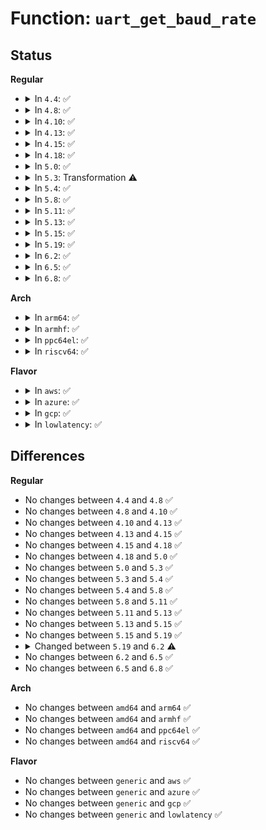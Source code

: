 # Function: <code>uart_get_baud_rate</code>

## Status
<b>Regular</b>
<ul>
<li>
<details>
<summary>In <code>4.4</code>: ✅</summary>

```c
unsigned int uart_get_baud_rate(struct uart_port *port, struct ktermios *termios, struct ktermios *old, unsigned int min, unsigned int max);
```

**Collision:** Unique Global

**Inline:** No

**Transformation:** False

**Instances:**

```
In drivers/tty/serial/serial_core.c (ffffffff814ffdd0)
Location: drivers/tty/serial/serial_core.c:335
Inline: False
Direct callers:
  - drivers/tty/serial/8250/8250_port.c:serial8250_do_set_termios
  - drivers/tty/serial/8250/8250_port.c:serial8250_console_write
  - drivers/tty/serial/max310x.c:max310x_set_termios
  - drivers/tty/serial/sccnxp.c:sccnxp_set_termios
```
**Symbols:**

```
ffffffff814ffdd0-ffffffff814fff20: uart_get_baud_rate (STB_GLOBAL)
```
</details>
</li>
<li>
<details>
<summary>In <code>4.8</code>: ✅</summary>

```c
unsigned int uart_get_baud_rate(struct uart_port *port, struct ktermios *termios, struct ktermios *old, unsigned int min, unsigned int max);
```

**Collision:** Unique Global

**Inline:** No

**Transformation:** False

**Instances:**

```
In drivers/tty/serial/serial_core.c (ffffffff815507c0)
Location: drivers/tty/serial/serial_core.c:373
Inline: False
Direct callers:
  - drivers/tty/serial/8250/8250_port.c:serial8250_console_write
  - drivers/tty/serial/8250/8250_port.c:serial8250_do_set_termios
  - drivers/tty/serial/max310x.c:max310x_set_termios
  - drivers/tty/serial/sccnxp.c:sccnxp_set_termios
```
**Symbols:**

```
ffffffff815507c0-ffffffff81550910: uart_get_baud_rate (STB_GLOBAL)
```
</details>
</li>
<li>
<details>
<summary>In <code>4.10</code>: ✅</summary>

```c
unsigned int uart_get_baud_rate(struct uart_port *port, struct ktermios *termios, struct ktermios *old, unsigned int min, unsigned int max);
```

**Collision:** Unique Global

**Inline:** No

**Transformation:** False

**Instances:**

```
In drivers/tty/serial/serial_core.c (ffffffff8157d040)
Location: drivers/tty/serial/serial_core.c:365
Inline: False
Direct callers:
  - drivers/tty/serial/8250/8250_port.c:serial8250_console_write
  - drivers/tty/serial/8250/8250_port.c:serial8250_do_set_termios
  - drivers/tty/serial/max310x.c:max310x_set_termios
  - drivers/tty/serial/sccnxp.c:sccnxp_set_termios
```
**Symbols:**

```
ffffffff8157d040-ffffffff8157d190: uart_get_baud_rate (STB_GLOBAL)
```
</details>
</li>
<li>
<details>
<summary>In <code>4.13</code>: ✅</summary>

```c
unsigned int uart_get_baud_rate(struct uart_port *port, struct ktermios *termios, struct ktermios *old, unsigned int min, unsigned int max);
```

**Collision:** Unique Global

**Inline:** No

**Transformation:** False

**Instances:**

```
In drivers/tty/serial/serial_core.c (ffffffff815912a0)
Location: drivers/tty/serial/serial_core.c:366
Inline: False
Direct callers:
  - drivers/tty/serial/8250/8250_port.c:serial8250_console_write
  - drivers/tty/serial/8250/8250_port.c:serial8250_do_set_termios
  - drivers/tty/serial/max310x.c:max310x_set_termios
  - drivers/tty/serial/sccnxp.c:sccnxp_set_termios
```
**Symbols:**

```
ffffffff815912a0-ffffffff815913d6: uart_get_baud_rate (STB_GLOBAL)
```
</details>
</li>
<li>
<details>
<summary>In <code>4.15</code>: ✅</summary>

```c
unsigned int uart_get_baud_rate(struct uart_port *port, struct ktermios *termios, struct ktermios *old, unsigned int min, unsigned int max);
```

**Collision:** Unique Global

**Inline:** No

**Transformation:** False

**Instances:**

```
In drivers/tty/serial/serial_core.c (ffffffff815f5d60)
Location: drivers/tty/serial/serial_core.c:374
Inline: False
Direct callers:
  - drivers/tty/serial/8250/8250_port.c:serial8250_console_write
  - drivers/tty/serial/8250/8250_port.c:serial8250_do_set_termios
  - drivers/tty/serial/max310x.c:max310x_set_termios
  - drivers/tty/serial/sccnxp.c:sccnxp_set_termios
```
**Symbols:**

```
ffffffff815f5d60-ffffffff815f5e96: uart_get_baud_rate (STB_GLOBAL)
```
</details>
</li>
<li>
<details>
<summary>In <code>4.18</code>: ✅</summary>

```c
unsigned int uart_get_baud_rate(struct uart_port *port, struct ktermios *termios, struct ktermios *old, unsigned int min, unsigned int max);
```

**Collision:** Unique Global

**Inline:** No

**Transformation:** False

**Instances:**

```
In drivers/tty/serial/serial_core.c (ffffffff8162ef50)
Location: drivers/tty/serial/serial_core.c:381
Inline: False
Direct callers:
  - drivers/tty/serial/8250/8250_port.c:serial8250_console_write
  - drivers/tty/serial/8250/8250_port.c:serial8250_do_set_termios
  - drivers/tty/serial/max310x.c:max310x_set_termios
  - drivers/tty/serial/sccnxp.c:sccnxp_set_termios
```
**Symbols:**

```
ffffffff8162ef50-ffffffff8162f084: uart_get_baud_rate (STB_GLOBAL)
```
</details>
</li>
<li>
<details>
<summary>In <code>5.0</code>: ✅</summary>

```c
unsigned int uart_get_baud_rate(struct uart_port *port, struct ktermios *termios, struct ktermios *old, unsigned int min, unsigned int max);
```

**Collision:** Unique Global

**Inline:** No

**Transformation:** False

**Instances:**

```
In drivers/tty/serial/serial_core.c (ffffffff8164d0d0)
Location: drivers/tty/serial/serial_core.c:394
Inline: False
Direct callers:
  - drivers/tty/serial/8250/8250_port.c:serial8250_console_write
  - drivers/tty/serial/8250/8250_port.c:serial8250_do_set_termios
  - drivers/tty/serial/max310x.c:max310x_set_termios
  - drivers/tty/serial/sccnxp.c:sccnxp_set_termios
```
**Symbols:**

```
ffffffff8164d0d0-ffffffff8164d204: uart_get_baud_rate (STB_GLOBAL)
```
</details>
</li>
<li>
<details>
<summary>In <code>5.3</code>: Transformation ⚠️</summary>

```c
unsigned int uart_get_baud_rate(struct uart_port *port, struct ktermios *termios, struct ktermios *old, unsigned int min, unsigned int max);
```

**Collision:** Unique Global

**Inline:** No

**Transformation:** True

**Instances:**

```
In drivers/tty/serial/serial_core.c (0)
Location: drivers/tty/serial/serial_core.c:391
Inline: False
Direct callers:
  - drivers/tty/serial/8250/8250_port.c:serial8250_console_write
  - drivers/tty/serial/8250/8250_port.c:serial8250_do_set_termios
  - drivers/tty/serial/max310x.c:max310x_set_termios
  - drivers/tty/serial/sccnxp.c:sccnxp_set_termios
```
**Symbols:**

```
ffffffff81686dc9-ffffffff81686dde: uart_get_baud_rate.cold (STB_LOCAL)
ffffffff81681c00-ffffffff81681d33: uart_get_baud_rate (STB_GLOBAL)
```
</details>
</li>
<li>
<details>
<summary>In <code>5.4</code>: ✅</summary>

```c
unsigned int uart_get_baud_rate(struct uart_port *port, struct ktermios *termios, struct ktermios *old, unsigned int min, unsigned int max);
```

**Collision:** Unique Global

**Inline:** No

**Transformation:** False

**Instances:**

```
In drivers/tty/serial/serial_core.c (ffffffff816a42b0)
Location: drivers/tty/serial/serial_core.c:392
Inline: False
Direct callers:
  - drivers/tty/serial/8250/8250_port.c:serial8250_console_write
  - drivers/tty/serial/8250/8250_port.c:serial8250_do_set_termios
  - drivers/tty/serial/max310x.c:max310x_set_termios
  - drivers/tty/serial/sccnxp.c:sccnxp_set_termios
```
**Symbols:**

```
ffffffff816a42b0-ffffffff816a43ce: uart_get_baud_rate (STB_GLOBAL)
```
</details>
</li>
<li>
<details>
<summary>In <code>5.8</code>: ✅</summary>

```c
unsigned int uart_get_baud_rate(struct uart_port *port, struct ktermios *termios, struct ktermios *old, unsigned int min, unsigned int max);
```

**Collision:** Unique Global

**Inline:** No

**Transformation:** False

**Instances:**

```
In drivers/tty/serial/serial_core.c (ffffffff81756b60)
Location: drivers/tty/serial/serial_core.c:393
Inline: False
Direct callers:
  - drivers/tty/serial/8250/8250_port.c:serial8250_console_restore
  - drivers/tty/serial/8250/8250_port.c:serial8250_do_set_termios
  - drivers/tty/serial/max310x.c:max310x_set_termios
  - drivers/tty/serial/sccnxp.c:sccnxp_set_termios
```
**Symbols:**

```
ffffffff81756b60-ffffffff81756c7e: uart_get_baud_rate (STB_GLOBAL)
```
</details>
</li>
<li>
<details>
<summary>In <code>5.11</code>: ✅</summary>

```c
unsigned int uart_get_baud_rate(struct uart_port *port, struct ktermios *termios, struct ktermios *old, unsigned int min, unsigned int max);
```

**Collision:** Unique Global

**Inline:** No

**Transformation:** False

**Instances:**

```
In drivers/tty/serial/serial_core.c (ffffffff81771ce0)
Location: drivers/tty/serial/serial_core.c:394
Inline: False
Direct callers:
  - drivers/tty/serial/8250/8250_port.c:serial8250_console_restore
  - drivers/tty/serial/8250/8250_port.c:serial8250_do_set_termios
  - drivers/tty/serial/8250/8250_port.c:serial8250_update_uartclk
  - drivers/tty/serial/max310x.c:max310x_set_termios
  - drivers/tty/serial/sccnxp.c:sccnxp_set_termios
```
**Symbols:**

```
ffffffff81771ce0-ffffffff81771dfe: uart_get_baud_rate (STB_GLOBAL)
```
</details>
</li>
<li>
<details>
<summary>In <code>5.13</code>: ✅</summary>

```c
unsigned int uart_get_baud_rate(struct uart_port *port, struct ktermios *termios, struct ktermios *old, unsigned int min, unsigned int max);
```

**Collision:** Unique Global

**Inline:** No

**Transformation:** False

**Instances:**

```
In drivers/tty/serial/serial_core.c (ffffffff817557a0)
Location: drivers/tty/serial/serial_core.c:394
Inline: False
Direct callers:
  - drivers/tty/serial/8250/8250_port.c:serial8250_console_write
  - drivers/tty/serial/8250/8250_port.c:serial8250_do_set_termios
  - drivers/tty/serial/8250/8250_port.c:serial8250_update_uartclk
  - drivers/tty/serial/max310x.c:max310x_set_termios
  - drivers/tty/serial/sccnxp.c:sccnxp_set_termios
```
**Symbols:**

```
ffffffff817557a0-ffffffff817558be: uart_get_baud_rate (STB_GLOBAL)
```
</details>
</li>
<li>
<details>
<summary>In <code>5.15</code>: ✅</summary>

```c
unsigned int uart_get_baud_rate(struct uart_port *port, struct ktermios *termios, struct ktermios *old, unsigned int min, unsigned int max);
```

**Collision:** Unique Global

**Inline:** No

**Transformation:** False

**Instances:**

```
In drivers/tty/serial/serial_core.c (ffffffff817d8ec0)
Location: drivers/tty/serial/serial_core.c:377
Inline: False
Direct callers:
  - drivers/tty/serial/8250/8250_port.c:serial8250_console_write
  - drivers/tty/serial/8250/8250_port.c:serial8250_do_set_termios
  - drivers/tty/serial/8250/8250_port.c:serial8250_update_uartclk
  - drivers/tty/serial/max310x.c:max310x_set_termios
  - drivers/tty/serial/sccnxp.c:sccnxp_set_termios
```
**Symbols:**

```
ffffffff817d8ec0-ffffffff817d8fde: uart_get_baud_rate (STB_GLOBAL)
```
</details>
</li>
<li>
<details>
<summary>In <code>5.19</code>: ✅</summary>

```c
unsigned int uart_get_baud_rate(struct uart_port *port, struct ktermios *termios, struct ktermios *old, unsigned int min, unsigned int max);
```

**Collision:** Unique Global

**Inline:** No

**Transformation:** False

**Instances:**

```
In drivers/tty/serial/serial_core.c (ffffffff819173a0)
Location: drivers/tty/serial/serial_core.c:377
Inline: False
Direct callers:
  - drivers/tty/serial/8250/8250_port.c:serial8250_console_write
  - drivers/tty/serial/8250/8250_port.c:serial8250_do_set_termios
  - drivers/tty/serial/8250/8250_port.c:serial8250_update_uartclk
  - drivers/tty/serial/max310x.c:max310x_set_termios
  - drivers/tty/serial/sccnxp.c:sccnxp_set_termios
```
**Symbols:**

```
ffffffff819173a0-ffffffff819174ea: uart_get_baud_rate (STB_GLOBAL)
```
</details>
</li>
<li>
<details>
<summary>In <code>6.2</code>: ✅</summary>

```c
unsigned int uart_get_baud_rate(struct uart_port *port, struct ktermios *termios, const struct ktermios *old, unsigned int min, unsigned int max);
```

**Collision:** Unique Global

**Inline:** No

**Transformation:** False

**Instances:**

```
In drivers/tty/serial/serial_core.c (ffffffff81a72840)
Location: drivers/tty/serial/serial_core.c:377
Inline: False
Direct callers:
  - drivers/tty/serial/8250/8250_port.c:serial8250_console_write
  - drivers/tty/serial/8250/8250_port.c:serial8250_do_set_termios
  - drivers/tty/serial/8250/8250_port.c:serial8250_update_uartclk
  - drivers/tty/serial/max310x.c:max310x_set_termios
  - drivers/tty/serial/sccnxp.c:sccnxp_set_termios
```
**Symbols:**

```
ffffffff81a72840-ffffffff81a7299a: uart_get_baud_rate (STB_GLOBAL)
```
</details>
</li>
<li>
<details>
<summary>In <code>6.5</code>: ✅</summary>

```c
unsigned int uart_get_baud_rate(struct uart_port *port, struct ktermios *termios, const struct ktermios *old, unsigned int min, unsigned int max);
```

**Collision:** Unique Global

**Inline:** No

**Transformation:** False

**Instances:**

```
In drivers/tty/serial/serial_core.c (ffffffff81abd100)
Location: drivers/tty/serial/serial_core.c:444
Inline: False
Direct callers:
  - drivers/tty/serial/8250/8250_port.c:serial8250_console_write
  - drivers/tty/serial/8250/8250_port.c:serial8250_do_set_termios
  - drivers/tty/serial/8250/8250_port.c:serial8250_update_uartclk
  - drivers/tty/serial/max310x.c:max310x_set_termios
  - drivers/tty/serial/sccnxp.c:sccnxp_set_termios
```
**Symbols:**

```
ffffffff81abd100-ffffffff81abd25d: uart_get_baud_rate (STB_GLOBAL)
```
</details>
</li>
<li>
<details>
<summary>In <code>6.8</code>: ✅</summary>

```c
unsigned int uart_get_baud_rate(struct uart_port *port, struct ktermios *termios, const struct ktermios *old, unsigned int min, unsigned int max);
```

**Collision:** Unique Global

**Inline:** No

**Transformation:** False

**Instances:**

```
In drivers/tty/serial/serial_core.c (ffffffff81b0fef0)
Location: drivers/tty/serial/serial_core.c:442
Inline: False
Direct callers:
  - drivers/tty/serial/8250/8250_port.c:serial8250_console_write
  - drivers/tty/serial/8250/8250_port.c:serial8250_do_set_termios
  - drivers/tty/serial/8250/8250_port.c:serial8250_update_uartclk
  - drivers/tty/serial/max310x.c:max310x_set_termios
  - drivers/tty/serial/sccnxp.c:sccnxp_set_termios
```
**Symbols:**

```
ffffffff81b0fef0-ffffffff81b1004b: uart_get_baud_rate (STB_GLOBAL)
```
</details>
</li>
</ul>
<b>Arch</b>
<ul>
<li>
<details>
<summary>In <code>arm64</code>: ✅</summary>

```c
unsigned int uart_get_baud_rate(struct uart_port *port, struct ktermios *termios, struct ktermios *old, unsigned int min, unsigned int max);
```

**Collision:** Unique Global

**Inline:** No

**Transformation:** False

**Instances:**

```
In drivers/tty/serial/serial_core.c (ffff80001087c6c0)
Location: drivers/tty/serial/serial_core.c:392
Inline: False
Direct callers:
  - drivers/tty/serial/8250/8250_port.c:serial8250_console_write
  - drivers/tty/serial/8250/8250_port.c:serial8250_do_set_termios
  - drivers/tty/serial/8250/8250_mtk.c:mtk8250_set_termios
  - drivers/tty/serial/amba-pl011.c:pl011_set_termios
  - drivers/tty/serial/max310x.c:max310x_set_termios
  - drivers/tty/serial/imx.c:imx_uart_set_termios
  - drivers/tty/serial/meson_uart.c:meson_uart_set_termios
  - drivers/tty/serial/sccnxp.c:sccnxp_set_termios
  - drivers/tty/serial/msm_serial.c:msm_set_termios
  - drivers/tty/serial/mvebu-uart.c:mvebu_uart_set_termios
  - drivers/tty/serial/mvebu-uart.c:mvebu_uart_set_termios
  - drivers/tty/serial/owl-uart.c:owl_uart_set_termios
```
**Symbols:**

```
ffff80001087c6c0-ffff80001087c838: uart_get_baud_rate (STB_GLOBAL)
```
</details>
</li>
<li>
<details>
<summary>In <code>armhf</code>: ✅</summary>

```c
unsigned int uart_get_baud_rate(struct uart_port *port, struct ktermios *termios, struct ktermios *old, unsigned int min, unsigned int max);
```

**Collision:** Unique Global

**Inline:** No

**Transformation:** False

**Instances:**

```
In drivers/tty/serial/serial_core.c (c097d514)
Location: drivers/tty/serial/serial_core.c:392
Inline: False
Direct callers:
  - drivers/tty/serial/8250/8250_port.c:serial8250_console_write
  - drivers/tty/serial/8250/8250_port.c:serial8250_do_set_termios
  - drivers/tty/serial/8250/8250_mtk.c:mtk8250_set_termios
  - drivers/tty/serial/amba-pl011.c:pl011_set_termios
  - drivers/tty/serial/max310x.c:max310x_set_termios
  - drivers/tty/serial/imx.c:imx_uart_set_termios
  - drivers/tty/serial/meson_uart.c:meson_uart_set_termios
  - drivers/tty/serial/sccnxp.c:sccnxp_set_termios
  - drivers/tty/serial/msm_serial.c:msm_set_termios
  - drivers/tty/serial/omap-serial.c:serial_omap_set_termios
  - drivers/tty/serial/mvebu-uart.c:mvebu_uart_set_termios
  - drivers/tty/serial/mvebu-uart.c:mvebu_uart_set_termios
  - drivers/tty/serial/owl-uart.c:owl_uart_set_termios
  - drivers/tty/serial/rda-uart.c:rda_uart_set_termios
```
**Symbols:**

```
c097d514-c097d674: uart_get_baud_rate (STB_GLOBAL)
```
</details>
</li>
<li>
<details>
<summary>In <code>ppc64el</code>: ✅</summary>

```c
unsigned int uart_get_baud_rate(struct uart_port *port, struct ktermios *termios, struct ktermios *old, unsigned int min, unsigned int max);
```

**Collision:** Unique Global

**Inline:** No

**Transformation:** False

**Instances:**

```
In drivers/tty/serial/serial_core.c (c000000000922c90)
Location: drivers/tty/serial/serial_core.c:392
Inline: False
Direct callers:
  - drivers/tty/serial/8250/8250_port.c:serial8250_console_write
  - drivers/tty/serial/8250/8250_port.c:serial8250_do_set_termios
  - drivers/tty/serial/sccnxp.c:sccnxp_set_termios
```
**Symbols:**

```
c000000000922c90-c000000000922ebc: uart_get_baud_rate (STB_GLOBAL)
```
</details>
</li>
<li>
<details>
<summary>In <code>riscv64</code>: ✅</summary>

```c
unsigned int uart_get_baud_rate(struct uart_port *port, struct ktermios *termios, struct ktermios *old, unsigned int min, unsigned int max);
```

**Collision:** Unique Global

**Inline:** No

**Transformation:** False

**Instances:**

```
In drivers/tty/serial/serial_core.c (ffffffe00054b39c)
Location: drivers/tty/serial/serial_core.c:392
Inline: False
Direct callers:
  - drivers/tty/serial/8250/8250_port.c:serial8250_console_write
  - drivers/tty/serial/8250/8250_port.c:serial8250_do_set_termios
  - drivers/tty/serial/max310x.c:max310x_set_termios
  - drivers/tty/serial/sccnxp.c:sccnxp_set_termios
  - drivers/tty/serial/sifive.c:sifive_serial_set_termios
```
**Symbols:**

```
ffffffe00054b39c-ffffffe00054b4e2: uart_get_baud_rate (STB_GLOBAL)
```
</details>
</li>
</ul>
<b>Flavor</b>
<ul>
<li>
<details>
<summary>In <code>aws</code>: ✅</summary>

```c
unsigned int uart_get_baud_rate(struct uart_port *port, struct ktermios *termios, struct ktermios *old, unsigned int min, unsigned int max);
```

**Collision:** Unique Global

**Inline:** No

**Transformation:** False

**Instances:**

```
In drivers/tty/serial/serial_core.c (ffffffff81669d10)
Location: drivers/tty/serial/serial_core.c:392
Inline: False
Direct callers:
  - drivers/tty/serial/8250/8250_port.c:serial8250_console_write
  - drivers/tty/serial/8250/8250_port.c:serial8250_do_set_termios
  - drivers/tty/serial/max310x.c:max310x_set_termios
  - drivers/tty/serial/sccnxp.c:sccnxp_set_termios
```
**Symbols:**

```
ffffffff81669d10-ffffffff81669e2e: uart_get_baud_rate (STB_GLOBAL)
```
</details>
</li>
<li>
<details>
<summary>In <code>azure</code>: ✅</summary>

```c
unsigned int uart_get_baud_rate(struct uart_port *port, struct ktermios *termios, struct ktermios *old, unsigned int min, unsigned int max);
```

**Collision:** Unique Global

**Inline:** No

**Transformation:** False

**Instances:**

```
In drivers/tty/serial/serial_core.c (ffffffff81648e80)
Location: drivers/tty/serial/serial_core.c:392
Inline: False
Direct callers:
  - drivers/tty/serial/8250/8250_port.c:serial8250_console_write
  - drivers/tty/serial/8250/8250_port.c:serial8250_do_set_termios
  - drivers/tty/serial/max310x.c:max310x_set_termios
  - drivers/tty/serial/sccnxp.c:sccnxp_set_termios
```
**Symbols:**

```
ffffffff81648e80-ffffffff81648f9e: uart_get_baud_rate (STB_GLOBAL)
```
</details>
</li>
<li>
<details>
<summary>In <code>gcp</code>: ✅</summary>

```c
unsigned int uart_get_baud_rate(struct uart_port *port, struct ktermios *termios, struct ktermios *old, unsigned int min, unsigned int max);
```

**Collision:** Unique Global

**Inline:** No

**Transformation:** False

**Instances:**

```
In drivers/tty/serial/serial_core.c (ffffffff816980f0)
Location: drivers/tty/serial/serial_core.c:392
Inline: False
Direct callers:
  - drivers/tty/serial/8250/8250_port.c:serial8250_console_write
  - drivers/tty/serial/8250/8250_port.c:serial8250_do_set_termios
  - drivers/tty/serial/max310x.c:max310x_set_termios
  - drivers/tty/serial/sccnxp.c:sccnxp_set_termios
```
**Symbols:**

```
ffffffff816980f0-ffffffff8169820e: uart_get_baud_rate (STB_GLOBAL)
```
</details>
</li>
<li>
<details>
<summary>In <code>lowlatency</code>: ✅</summary>

```c
unsigned int uart_get_baud_rate(struct uart_port *port, struct ktermios *termios, struct ktermios *old, unsigned int min, unsigned int max);
```

**Collision:** Unique Global

**Inline:** No

**Transformation:** False

**Instances:**

```
In drivers/tty/serial/serial_core.c (ffffffff816b2670)
Location: drivers/tty/serial/serial_core.c:392
Inline: False
Direct callers:
  - drivers/tty/serial/8250/8250_port.c:serial8250_console_write
  - drivers/tty/serial/8250/8250_port.c:serial8250_do_set_termios
  - drivers/tty/serial/max310x.c:max310x_set_termios
  - drivers/tty/serial/sccnxp.c:sccnxp_set_termios
```
**Symbols:**

```
ffffffff816b2670-ffffffff816b278e: uart_get_baud_rate (STB_GLOBAL)
```
</details>
</li>
</ul>

## Differences
<b>Regular</b>
<ul>
<li>
No changes between <code>4.4</code> and <code>4.8</code> ✅
</li>
<li>
No changes between <code>4.8</code> and <code>4.10</code> ✅
</li>
<li>
No changes between <code>4.10</code> and <code>4.13</code> ✅
</li>
<li>
No changes between <code>4.13</code> and <code>4.15</code> ✅
</li>
<li>
No changes between <code>4.15</code> and <code>4.18</code> ✅
</li>
<li>
No changes between <code>4.18</code> and <code>5.0</code> ✅
</li>
<li>
No changes between <code>5.0</code> and <code>5.3</code> ✅
</li>
<li>
No changes between <code>5.3</code> and <code>5.4</code> ✅
</li>
<li>
No changes between <code>5.4</code> and <code>5.8</code> ✅
</li>
<li>
No changes between <code>5.8</code> and <code>5.11</code> ✅
</li>
<li>
No changes between <code>5.11</code> and <code>5.13</code> ✅
</li>
<li>
No changes between <code>5.13</code> and <code>5.15</code> ✅
</li>
<li>
No changes between <code>5.15</code> and <code>5.19</code> ✅
</li>
<li>
<details>
<summary>Changed between <code>5.19</code> and <code>6.2</code> ⚠️</summary>
<ul>
<li>
<b>Param type changed. </b>
<code>struct ktermios *old</code> ➡️ <code>const struct ktermios *old</code>
</li>
</ul>
</details>
</li>
<li>
No changes between <code>6.2</code> and <code>6.5</code> ✅
</li>
<li>
No changes between <code>6.5</code> and <code>6.8</code> ✅
</li>
</ul>
<b>Arch</b>
<ul>
<li>
No changes between <code>amd64</code> and <code>arm64</code> ✅
</li>
<li>
No changes between <code>amd64</code> and <code>armhf</code> ✅
</li>
<li>
No changes between <code>amd64</code> and <code>ppc64el</code> ✅
</li>
<li>
No changes between <code>amd64</code> and <code>riscv64</code> ✅
</li>
</ul>
<b>Flavor</b>
<ul>
<li>
No changes between <code>generic</code> and <code>aws</code> ✅
</li>
<li>
No changes between <code>generic</code> and <code>azure</code> ✅
</li>
<li>
No changes between <code>generic</code> and <code>gcp</code> ✅
</li>
<li>
No changes between <code>generic</code> and <code>lowlatency</code> ✅
</li>
</ul>
